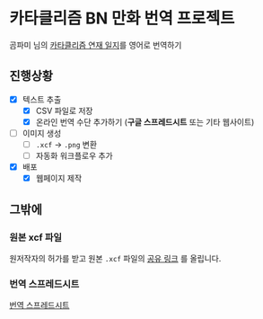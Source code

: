 # 카타클리즘 BN 만화 번역 프로젝트

곰파미 님의 [카타클리즘 연재 일지](https://gall.dcinside.com/mgallery/board/view/?id=gogall_colony&no=27310)를 영어로 번역하기

## 진행상황

- [x] 텍스트 추출
  - [x] CSV 파일로 저장
  - [x] 온라인 번역 수단 추가하기 (**구글 스프레드시트** 또는 기타 웹사이트)
- [ ] 이미지 생성
  - [ ] `.xcf` -> `.png` 변환
  - [ ] 자동화 워크플로우 추가
- [x] 배포
  - [x] 웹페이지 제작

## 그밖에

### 원본 xcf 파일

원저작자의 허가를 받고 원본 `.xcf` 파일의 [공유 링크](https://drive.google.com/file/d/1I4YC3vmOy_fgpgCDjC3dCh25pNSdD53o/view)
를 올립니다.

### 번역 스프레드시트

[번역 스프레드시트](https://docs.google.com/spreadsheets/d/1Kq_12by6dkmlVDe6_sO8pXg3bmolDsdc/edit?usp=sharing&ouid=117681500842507101425&rtpof=true&sd=true)
